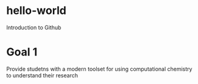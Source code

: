 # hello-world
Introduction to Github

# Goal 1

Provide studetns with a modern toolset for using computational chemistry to understand their research



